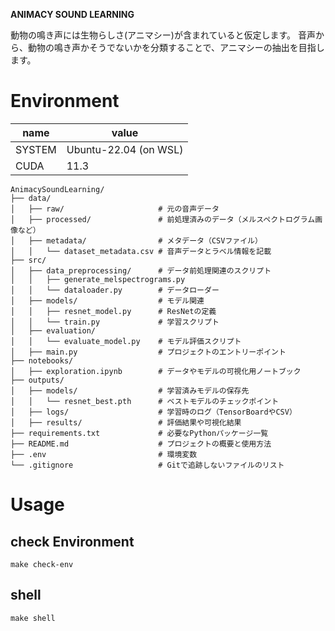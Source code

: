 **ANIMACY SOUND LEARNING**

動物の鳴き声には生物らしさ(アニマシー)が含まれていると仮定します。
音声から、動物の鳴き声かそうでないかを分類することで、アニマシーの抽出を目指します。

# Environment
|name|value|
|---|---|
| SYSTEM | Ubuntu-22.04 (on WSL) |
| CUDA | 11.3 |

```
AnimacySoundLearning/
├── data/
│   ├── raw/                     # 元の音声データ
│   ├── processed/               # 前処理済みのデータ（メルスペクトログラム画像など）
│   ├── metadata/                # メタデータ（CSVファイル）
│   │   └── dataset_metadata.csv # 音声データとラベル情報を記載
├── src/
│   ├── data_preprocessing/      # データ前処理関連のスクリプト
│   │   ├── generate_melspectrograms.py
│   │   └── dataloader.py        # データローダー
│   ├── models/                  # モデル関連
│   │   ├── resnet_model.py      # ResNetの定義
│   │   └── train.py             # 学習スクリプト
│   ├── evaluation/
│   │   └── evaluate_model.py    # モデル評価スクリプト
│   ├── main.py                  # プロジェクトのエントリーポイント
├── notebooks/
│   ├── exploration.ipynb        # データやモデルの可視化用ノートブック
├── outputs/
│   ├── models/                  # 学習済みモデルの保存先
│   │   └── resnet_best.pth      # ベストモデルのチェックポイント
│   ├── logs/                    # 学習時のログ（TensorBoardやCSV）
│   ├── results/                 # 評価結果や可視化結果
├── requirements.txt             # 必要なPythonパッケージ一覧
├── README.md                    # プロジェクトの概要と使用方法
├── .env                         # 環境変数
└── .gitignore                   # Gitで追跡しないファイルのリスト

```

# Usage

## check Environment
```
make check-env
```
## shell
```
make shell
```
